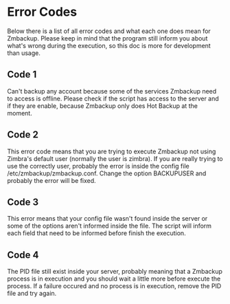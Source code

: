 # Error Codes
Below there is a list of all error codes and what each one does mean for Zmbackup. Please keep in mind that the program still inform you about what's wrong during the execution, so this doc is more for development than usage.

## Code **1**
Can't backup any account because some of the services Zmbackup need to access is offline. Please check if the script has access to the server and if they are enable, because Zmbackup only does Hot Backup at the moment.

## Code **2**
This error code means that you are trying to execute Zmbackup not using Zimbra's default user (normally the user is zimbra). If you are really trying to use the correctly user, probably the error is inside the config file /etc/zmbackup/zmbackup.conf. Change the option BACKUPUSER and probably the error will be fixed.

## Code **3**
This error means that your config file wasn't found inside the server or some of the options aren't informed inside the file. The script will inform each field that need to be informed before finish the execution.

## Code **4**
The PID file still exist inside your server, probably meaning that a Zmbackup process is in execution and you should wait a little more before execute the process. If a failure occured and no process is in execution, remove the PID file and try again.
